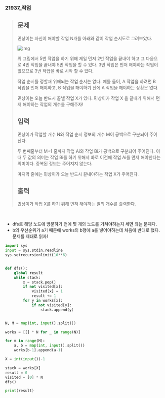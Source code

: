 ### 21937_작업

> ## 문제
>
> 민상이는 자신이 해야할 작업 N개를 아래와 같이 작업 순서도로 그려보았다.
>
> ![img](https://upload.acmicpc.net/3837e51f-ef9b-44c5-9028-92a0b2d99e21/-/crop/879x813/523,132/-/preview/)
>
> 위 그림에서 5번 작업을 하기 위해 제일 먼저 2번 작업을 끝내야 하고 그 다음으로 4번 작업을 끝내야 5번 작업을 할 수 있다. 3번 작업은 먼저 해야하는 작업이 없으므로 3번 작업을 바로 시작 할 수 있다.
>
> 작업 순서를 정할때 위배되는 작업 순서는 없다. 예를 들어, A 작업을 하려면 B 작업을 먼저 해야하고, B 작업을 해야하기 전에 A 작업을 해야하는 상황은 없다.
>
> 민상이는 오늘 반드시 끝낼 작업 X가 있다. 민상이가 작업 X 을 끝내기 위해서 먼저 해야하는 작업의 개수를 구해주자!
>
> ## 입력
>
> 민상이가 작업할 개수 N와 작업 순서 정보의 개수 M이 공백으로 구분되어 주어진다.
>
> 두 번째줄부터 M+1 줄까지 작업 Ai와 작업 Bi가 공백으로 구분되어 주어진다. 이때 두 값의 의미는 작업 Bi를 하기 위해서 바로 이전에 작업 Ai를 먼저 해야한다는 의미이다. 중복된 정보는 주어지지 않는다.
>
> 마지막 줄에는 민상이가 오늘 반드시 끝내야하는 작업 X가 주어진다.
>
> ## 출력
>
> 민상이가 작업 X를 하기 위해 먼저 해야하는 일의 개수를 출력한다.

<br>

- dfs로 해당 노드에 방문하기 전에 몇 개의 노드를 거쳐야하는지 세면 되는 문제다.
- b의 우선순위가 a기 때문에 works의 b행에 a를 넣어야하는데 처음에 반대로 했다. 문제를 제대로 읽자!

```python
import sys
input = sys.stdin.readline
sys.setrecursionlimit(10**6)


def dfs():
    global result
    while stack:
        x = stack.pop()
        if not visited[x]:
            visited[x] = 1
            result += 1
        for y in works[x]:
            if not visited[y]:
                stack.append(y)


N, M = map(int, input().split())

works = [[] * N for _ in range(N)]

for m in range(M):
    a, b = map(int, input().split())
    works[b-1].append(a-1)

X = int(input())-1

stack = works[X]
result = 0
visited = [0] * N
dfs()

print(result)
```

